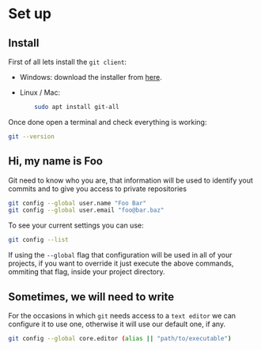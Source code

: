 # Set up

## Install

First of all lets install the `git client`:

* Windows: download the installer from [here](https://git-scm.com/download/win).
* Linux / Mac:

    ```bash
        sudo apt install git-all
    ```

Once done open a terminal and check everything is working:

```bash
git --version
```

## Hi, my name is Foo

Git need to know who you are, that information will be used to identify yout commits and to give you access to private repositories

```bash
git config --global user.name "Foo Bar"
git config --global user.email "foo@bar.baz"
```

To see your current settings you can use:

```bash
git config --list
```

If using the `--global` flag that configuration will be used in all of your projects, if you want to override it just execute the above commands, ommiting that flag, inside your project directory.

## Sometimes, we will need to write

For the occasions in which `git` needs access to a `text editor` we can configure it to use one, otherwise it will use our default one, if any.

```bash
git config --global core.editor (alias || "path/to/executable")
```